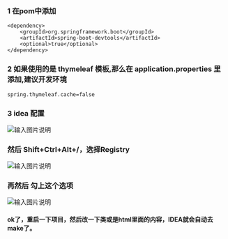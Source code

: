 ### 1 在pom中添加
```
<dependency>
    <groupId>org.springframework.boot</groupId>
    <artifactId>spring-boot-devtools</artifactId>
    <optional>true</optional>
</dependency>
```

### 2 如果使用的是 thymeleaf 模板,那么在 application.properties 里添加,建议开发环境
```
spring.thymeleaf.cache=false
```

### 3 idea 配置
![输入图片说明](https://gitee.com/uploads/images/2017/1224/120237_ad3599de_1599674.png "屏幕截图.png")


### 然后 Shift+Ctrl+Alt+/，选择Registry 
![输入图片说明](https://gitee.com/uploads/images/2017/1224/120343_cb4c196f_1599674.png "屏幕截图.png")

### 再然后 勾上这个选项 
![输入图片说明](https://gitee.com/uploads/images/2017/1224/120431_1c8f6d3c_1599674.png "屏幕截图.png")

#### ok了，重启一下项目，然后改一下类或是html里面的内容，IDEA就会自动去make了。